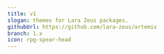 ```yaml
---
title: v1
slogan: themes for Lara Zeus packages.
githubUrl: https://github.com/lara-zeus/artemis
branch: 1.x
icon: rpg-spear-head
---
```


